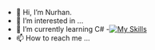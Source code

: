 - 👋 Hi, I’m Nurhan.
- 👀 I’m interested in ...
- 🌱 I’m currently learning C#
-[![My Skills](https://skills.thijs.gg/icons?i=java,py,c,figma&theme=dark)](https://skills.thijs.gg)
- 📫 How to reach me ...


